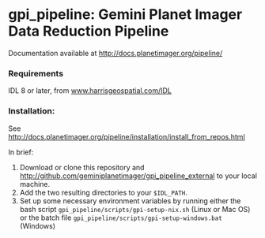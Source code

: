 # gpi_pipeline: Gemini Planet Imager Data Reduction Pipeline

Documentation available at http://docs.planetimager.org/pipeline/

### Requirements

IDL 8 or later, from www.harrisgeospatial.com/IDL

### Installation:

See http://docs.planetimager.org/pipeline/installation/install_from_repos.html

In brief:

1. Download or clone this repository and http://github.com/geminiplanetimager/gpi_pipeline_external to your local machine.
2. Add the two resulting directories to your ``$IDL_PATH``.
3. Set up some necessary environment variables by running either the bash script ``gpi_pipeline/scripts/gpi-setup-nix.sh`` (Linux or Mac OS) or the  batch file ``gpi_pipeline/scripts/gpi-setup-windows.bat`` (Windows)
